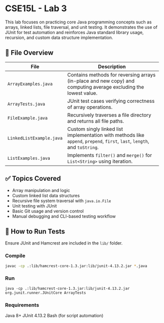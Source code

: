 # CSE15L - Lab 3

This lab focuses on practicing core Java programming concepts such as arrays, linked lists, file traversal, and unit testing. It demonstrates the use of JUnit for test automation and reinforces Java standard library usage, recursion, and custom data structure implementation.

## 📂 File Overview

| File                    | Description                                                                 |
|-------------------------|-----------------------------------------------------------------------------|
| `ArrayExamples.java`    | Contains methods for reversing arrays (in-place and new copy) and computing average excluding the lowest value. |
| `ArrayTests.java`       | JUnit test cases verifying correctness of array operations.                 |
| `FileExample.java`      | Recursively traverses a file directory and returns all file paths.         |
| `LinkedListExample.java`| Custom singly linked list implementation with methods like `append`, `prepend`, `first`, `last`, `length`, and `toString`. |
| `ListExamples.java`     | Implements `filter()` and `merge()` for `List<String>` using iteration.     |

## ✅ Topics Covered

- Array manipulation and logic
- Custom linked list data structures
- Recursive file system traversal with `java.io.File`
- Unit testing with JUnit
- Basic Git usage and version control
- Manual debugging and CLI-based testing workflow

## 🧪 How to Run Tests

Ensure JUnit and Hamcrest are included in the `lib/` folder.

### Compile
```bash
javac -cp .:lib/hamcrest-core-1.3.jar:lib/junit-4.13.2.jar *.java
```
### Run 
```
java -cp .:lib/hamcrest-core-1.3.jar:lib/junit-4.13.2.jar org.junit.runner.JUnitCore ArrayTests
```

### Requirements

Java 8+
JUnit 4.13.2
Bash (for script automation)

